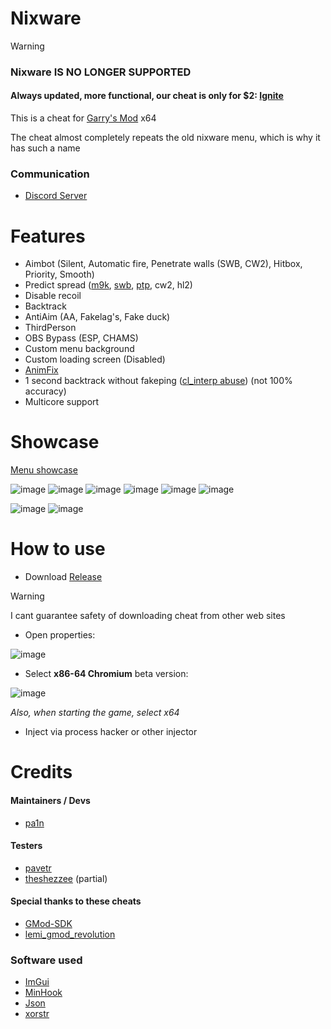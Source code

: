 # Nixware

> [!WARNING]
> ### Nixware IS NO LONGER SUPPORTED
> #### Always updated, more functional, our cheat is only for $2: [Ignite](https://ignitecheat.xyz/)

This is a cheat for [Garry's Mod](https://store.steampowered.com/app/4000/Garrys_Mod/) x64

The cheat almost completely repeats the old nixware menu, which is why it has such a name

### Communication
- [Discord Server](https://discord.gg/FdezFJxMxd)

# Features
- Aimbot (Silent, Automatic fire, Penetrate walls (SWB, CW2), Hitbox, Priority, Smooth)
- Predict spread ([m9k](https://steamcommunity.com/sharedfiles/filedetails/?id=128089118), [swb](https://steamcommunity.com/sharedfiles/filedetails/?id=2279720120), [ptp](https://steamcommunity.com/sharedfiles/filedetails/?id=187933083), cw2, hl2)
- Disable recoil
- Backtrack
- AntiAim (AA, Fakelag's, Fake duck)
- ThirdPerson
- OBS Bypass (ESP, CHAMS)
- Custom menu background
- Custom loading screen (Disabled)
- [AnimFix](https://www.unknowncheats.me/forum/garry-s-mod/502883-animfix-fake-chams.html)
- 1 second backtrack without fakeping ([cl_interp abuse](https://www.unknowncheats.me/forum/garry-s-mod/414371-cl_interp-abuse-1-backtrack-fakeping.html)) (not 100% accuracy)
- Multicore support 

# Showcase
[Menu showcase](https://pa1n-dev.github.io/nixware/showcase/)

![image](https://github.com/pa1n-dev/nixware_x64/assets/74207477/d3606d10-8edf-4768-9d2c-2c6cc906e495)
![image](https://github.com/pa1n-dev/nixware_x64/assets/74207477/db8fd692-8956-4e40-a9be-4b491b016c48)
![image](https://github.com/pa1n-dev/nixware_x64/assets/74207477/8efc2bac-57a3-4451-b233-4081164448d3)
![image](https://github.com/pa1n-dev/nixware_x64/assets/74207477/faf3ca0d-8645-413f-a742-3287f38af4ea)
![image](https://github.com/pa1n-dev/nixware_x64/assets/74207477/ab47a4be-7e3a-44bf-a056-5141d8268204)
![image](https://github.com/pa1n-dev/nixware_x64/assets/74207477/487fe5f0-e772-4c40-93c0-b6c6714016c6)

![image](https://github.com/pa1n-dev/nixware_x64/assets/74207477/fe282ba0-d4d1-471a-ba26-c46902a71ba1)
![image](https://github.com/pa1n-dev/nixware_x64/assets/74207477/c21beff3-5d31-45c7-a8ca-fafbeb5318a3)

# How to use
- Download [Release](https://github.com/pa1n-dev/nixware_x64/releases)

> [!WARNING]
> I cant guarantee safety of downloading cheat from other web sites
- Open properties: 

![image](https://github.com/pa1n-dev/nixware_x64/assets/74207477/fc20776e-2fd9-4b0c-a078-193f379b92dd)

- Select **x86-64 Chromium** beta version:

![image](https://github.com/pa1n-dev/nixware_x64/assets/74207477/e26b3f7f-0723-40be-8e45-cdf56df507b6)

*Also, when starting the game, select x64*

- Inject via process hacker or other injector

# Credits
#### Maintainers / Devs
- [pa1n](https://github.com/pa1n-dev)

#### Testers
- [pavetr](https://github.com/pavetr1337)
- [theshezzee](https://github.com/THEshezzee) (partial)

#### Special thanks to these cheats
- [GMod-SDK](https://github.com/Gaztoof/GMod-SDK/)
- [lemi_gmod_revolution](https://github.com/LemiProject/lemi_gmod_revolution/)

### Software used
- [ImGui](https://github.com/ocornut/imgui)
- [MinHook](https://github.com/TsudaKageyu/minhook)
- [Json](https://github.com/nlohmann/json)
- [xorstr](https://github.com/JustasMasiulis/xorstr)
